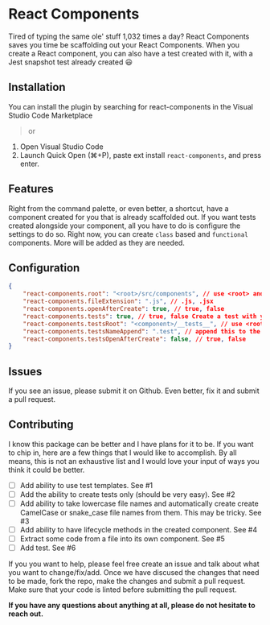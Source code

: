 # React Components
Tired of typing the same ole' stuff 1,032 times a day? React Components saves you time be scaffolding out your React Components. When you create a React component, you can also have a test created with it, with a Jest snapshot test already created 😃 



## Installation
You can install the plugin by searching for react-components in the Visual Studio Code Marketplace
> or
1. Open Visual Studio Code
2. Launch Quick Open (⌘+P), paste ext install `react-components`, and press enter.

## Features
Right from the command palette, or even better, a shortcut, have a component created for you that is already scaffolded out. If you want tests created alongside your component, all you have to do is configure the settings to do so. Right now, you can create `class` based and `functional` components. More will be added as they are needed.

## Configuration
```JSON
{
	"react-components.root": "<root>/src/components", // use <root> and <component>. <root> is project root and <component> is the component's path (the component that you are creating)
	"react-components.fileExtension": ".js", // .js, .jsx
	"react-components.openAfterCreate": true, // true, false
	"react-components.tests": true, // true, false Create a test with your component
	"react-components.testsRoot": "<component>/__tests__", // use <root> or <component> to give a path for the test location
	"react-components.testsNameAppend": ".test", // append this to the end of the file so it can be Component.test.js or component_test.js
	"react-components.testsOpenAfterCreate": false, // true, false
}
```

## Issues
If you see an issue, please submit it on Github. Even better, fix it and submit a pull request. 

## Contributing
I know this package can be better and I have plans for it to be. If you want to chip in, here are a few things that I would like to accomplish. By all means, this is not an exhaustive list and I would love your input of ways you think it could be better.

- [ ] Add ability to use test templates. See #1
- [ ] Add the ability to create tests only (should be very easy). See #2
- [ ] Add ability to take lowercase file names and automatically create create CamelCase or snake_case file names from them. This may be tricky. See #3
- [ ] Add ability to have lifecycle methods in the created component. See #4
- [ ] Extract some code from a file into its own component. See #5
- [ ] Add test. See #6

If you you want to help, please feel free create an issue and talk about what you want to change/fix/add. Once we have discused the changes that need to be made, fork the repo, make the changes and submit a pull request. Make sure that your code is linted before submitting the pull request.

**If you have any questions about anything at all, please do not hesitate to reach out.**

